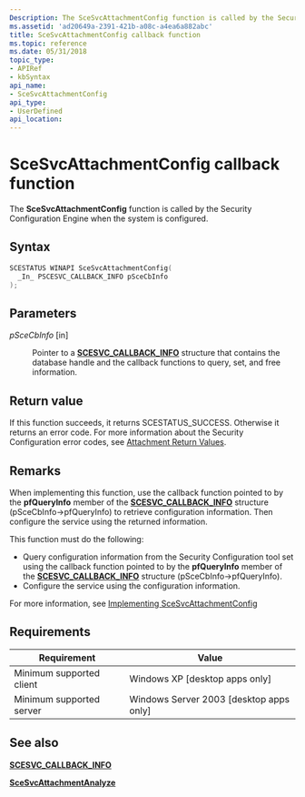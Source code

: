 ```yaml
---
Description: The SceSvcAttachmentConfig function is called by the Security Configuration Engine when the system is configured.
ms.assetid: 'ad20649a-2391-421b-a08c-a4ea6a882abc'
title: SceSvcAttachmentConfig callback function
ms.topic: reference
ms.date: 05/31/2018
topic_type: 
- APIRef
- kbSyntax
api_name: 
- SceSvcAttachmentConfig
api_type: 
- UserDefined
api_location: 
---
```


# SceSvcAttachmentConfig callback function

The **SceSvcAttachmentConfig** function is called by the Security Configuration Engine when the system is configured.

## Syntax


```C++
SCESTATUS WINAPI SceSvcAttachmentConfig(
  _In_ PSCESVC_CALLBACK_INFO pSceCbInfo
);
```



## Parameters

<dl> <dt>

*pSceCbInfo* \[in\]
</dt> <dd>

Pointer to a [**SCESVC\_CALLBACK\_INFO**](/windows/win32/api/scesvc/ns-scesvc-scesvc_callback_info) structure that contains the database handle and the callback functions to query, set, and free information.

</dd> </dl>

## Return value

If this function succeeds, it returns SCESTATUS\_SUCCESS. Otherwise it returns an error code. For more information about the Security Configuration error codes, see [Attachment Return Values](management-return-values.md).

## Remarks

When implementing this function, use the callback function pointed to by the **pfQueryInfo** member of the [**SCESVC\_CALLBACK\_INFO**](/windows/win32/api/scesvc/ns-scesvc-scesvc_callback_info) structure (pSceCbInfo->pfQueryInfo) to retrieve configuration information. Then configure the service using the returned information.

This function must do the following:

-   Query configuration information from the Security Configuration tool set using the callback function pointed to by the **pfQueryInfo** member of the [**SCESVC\_CALLBACK\_INFO**](/windows/win32/api/scesvc/ns-scesvc-scesvc_callback_info) structure (pSceCbInfo->pfQueryInfo).
-   Configure the service using the configuration information.

For more information, see [Implementing SceSvcAttachmentConfig](implementing-scesvcattachmentconfig.md)

## Requirements



| Requirement | Value |
|-------------------------------------|------------------------------------------------------|
| Minimum supported client<br/> | Windows XP \[desktop apps only\]<br/>          |
| Minimum supported server<br/> | Windows Server 2003 \[desktop apps only\]<br/> |



## See also

<dl> <dt>

[**SCESVC\_CALLBACK\_INFO**](/windows/win32/api/scesvc/ns-scesvc-scesvc_callback_info)
</dt> <dt>

[**SceSvcAttachmentAnalyze**](scesvcattachmentanalyze.md)
</dt> </dl>

 

 




